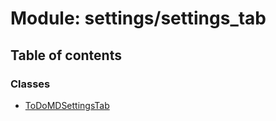 # Module: settings/settings\_tab

## Table of contents

### Classes

- [ToDoMDSettingsTab](../wiki/settings.settings_tab.ToDoMDSettingsTab)
